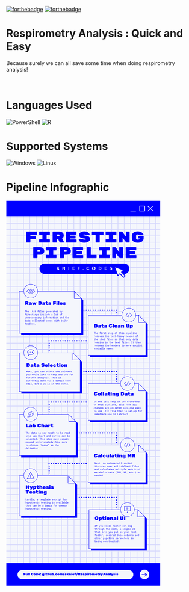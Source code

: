  [![forthebadge](https://img.shields.io/badge/Made_with-Love-orange?style=for-the-badge&labelColor=red)](https://forthebadge.com) [![forthebadge](https://img.shields.io/badge/Open_Source-orange?style=for-the-badge&labelColor=red
)](https://forthebadge.com) 
 
# Respirometry Analysis : Quick and Easy
Because surely we can all save some time when doing respirometry analysis! 



<br>

# Languages Used
![PowerShell](https://img.shields.io/badge/PowerShell-%235391FE.svg?style=for-the-badge&logo=powershell&logoColor=white) 	![R](https://img.shields.io/badge/r-%23276DC3.svg?style=for-the-badge&logo=r&logoColor=white)
<br>

# Supported Systems
![Windows](https://img.shields.io/badge/Windows-0078D6?style=for-the-badge&logo=windows&logoColor=white) ![Linux](https://img.shields.io/badge/Linux-FCC624?style=for-the-badge&logo=linux&logoColor=black)

# Pipeline Infographic
![Infrographic](/Media/png/1.png)
